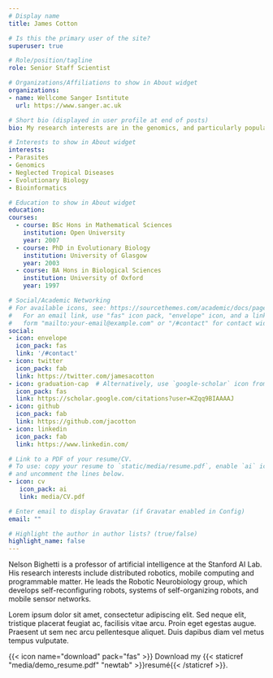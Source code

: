 ```yaml
---
# Display name
title: James Cotton

# Is this the primary user of the site?
superuser: true

# Role/position/tagline
role: Senior Staff Scientist

# Organizations/Affiliations to show in About widget
organizations:
- name: Wellcome Sanger Isntitute
  url: https://www.sanger.ac.uk

# Short bio (displayed in user profile at end of posts)
bio: My research interests are in the genomics, and particularly population genomics of parasites, particularly those that cause neglected tropical diseases

# Interests to show in About widget
interests:
- Parasites
- Genomics
- Neglected Tropical Diseases
- Evolutionary Biology
- Bioinformatics

# Education to show in About widget
education:
courses:
  - course: BSc Hons in Mathematical Sciences
    institution: Open University
    year: 2007
  - course: PhD in Evolutionary Biology
    institution: University of Glasgow
    year: 2003
  - course: BA Hons in Biological Sciences
    institution: University of Oxford
    year: 1997

# Social/Academic Networking
# For available icons, see: https://sourcethemes.com/academic/docs/page-builder/#icons
#   For an email link, use "fas" icon pack, "envelope" icon, and a link in the
#   form "mailto:your-email@example.com" or "/#contact" for contact widget.
social:
- icon: envelope
  icon_pack: fas
  link: '/#contact'
- icon: twitter
  icon_pack: fab
  link: https://twitter.com/jamesacotton
- icon: graduation-cap  # Alternatively, use `google-scholar` icon from `ai` icon pack
  icon_pack: fas
  link: https://scholar.google.com/citations?user=KZqq9BIAAAAJ
- icon: github
  icon_pack: fab
  link: https://github.com/jacotton
- icon: linkedin
  icon_pack: fab
  link: https://www.linkedin.com/

# Link to a PDF of your resume/CV.
# To use: copy your resume to `static/media/resume.pdf`, enable `ai` icons in `params.toml`, 
# and uncomment the lines below.
- icon: cv
   icon_pack: ai
   link: media/CV.pdf

# Enter email to display Gravatar (if Gravatar enabled in Config)
email: ""

# Highlight the author in author lists? (true/false)
highlight_name: false
---
```



Nelson Bighetti is a professor of artificial intelligence at the Stanford AI Lab. His research interests include distributed robotics, mobile computing and programmable matter. He leads the Robotic Neurobiology group, which develops self-reconfiguring robots, systems of self-organizing robots, and mobile sensor networks.

Lorem ipsum dolor sit amet, consectetur adipiscing elit. Sed neque elit, tristique placerat feugiat ac, facilisis vitae arcu. Proin eget egestas augue. Praesent ut sem nec arcu pellentesque aliquet. Duis dapibus diam vel metus tempus vulputate.

{{< icon name="download" pack="fas" >}} Download my {{< staticref "media/demo_resume.pdf" "newtab" >}}resumé{{< /staticref >}}.
